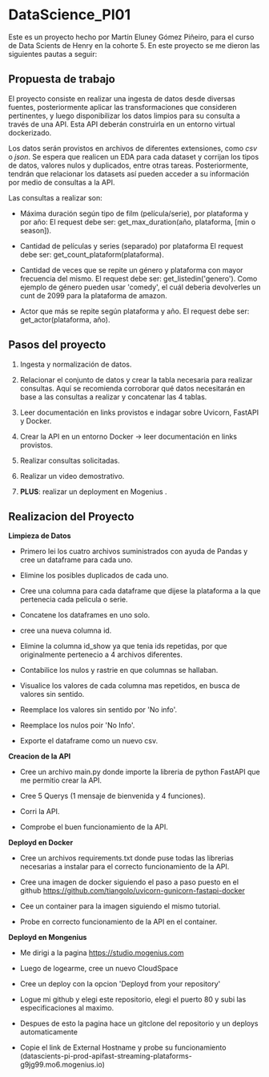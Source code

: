 # DataScience_PI01
Este es un proyecto hecho por Martín Eluney Gómez Piñeiro, para el curso de Data Scients de Henry en la cohorte 5.
En este proyecto se me dieron las siguientes pautas a seguir:

## **Propuesta de trabajo**

El proyecto consiste en realizar una ingesta de datos desde diversas fuentes, posteriormente aplicar las transformaciones que consideren pertinentes, y luego disponibilizar los datos limpios para su consulta a través de una API. Esta API deberán construirla en un entorno virtual dockerizado.

Los datos serán provistos en archivos de diferentes extensiones, como *csv* o *json*. Se espera que realicen un EDA para cada dataset y corrijan los tipos de datos, valores nulos y duplicados, entre otras tareas. Posteriormente, tendrán que relacionar los datasets así pueden acceder a su información por medio de consultas a la API.

Las consultas a realizar son:

+ Máxima duración según tipo de film (película/serie), por plataforma y por año:
    El request debe ser: get_max_duration(año, plataforma, [min o season]).

+ Cantidad de películas y series (separado) por plataforma
    El request debe ser: get_count_plataform(plataforma).  
  
+ Cantidad de veces que se repite un género y plataforma con mayor frecuencia del mismo.
    El request debe ser: get_listedin('genero').
    Como ejemplo de género pueden usar 'comedy', el cuál deberia devolverles un cunt de 2099 para la plataforma de amazon.

+ Actor que más se repite según plataforma y año.
  El request debe ser: get_actor(plataforma, año).

## **Pasos del proyecto**

1. Ingesta y normalización de datos.

2. Relacionar el conjunto de datos y crear la tabla necesaria para realizar consultas. Aquí se recomienda corroborar qué datos necesitarán en base a las consultas a realizar y concatenar las 4 tablas.

3. Leer documentación en links provistos e indagar sobre Uvicorn, FastAPI y Docker.

5. Crear la API en un entorno Docker → leer documentación en links provistos.

5. Realizar consultas solicitadas.

6. Realizar un video demostrativo.

7. **PLUS**: realizar un deployment en Mogenius .
  
  ## **Realizacion del Proyecto**
 **Limpieza de Datos**
 
 +  Primero lei los cuatro archivos suministrados con ayuda de Pandas y cree un dataframe para cada uno.
 
 +  Elimine los posibles duplicados de cada uno.
 
 +  Cree una columna para cada dataframe que dijese la plataforma a la que pertenecia cada pelicula o serie.
 
 +  Concatene los dataframes en uno solo.
 
 +  cree una nueva columna id.
  
 +  Elimine la columna id_show ya que tenia ids repetidas, por que originalmente pertenecio a 4 archivos diferentes.
  
 +  Contabilice los nulos y rastrie en que columnas se hallaban.
  
 +  Visualice los valores de cada columna mas repetidos, en busca de valores sin sentido.
  
 +  Reemplace los valores sin sentido por 'No info'.
  
 +  Reemplace los nulos poir 'No Info'.
   
 +  Exporte el dataframe como un nuevo csv.
 
 **Creacion de la API**
 
 +  Cree un archivo main.py donde importe la libreria de python FastAPI que me permitio crear la API.

 +  Cree 5 Querys (1 mensaje de bienvenida y 4 funciones).
 
 +  Corri la API.
 
 +  Comprobe el buen funcionamiento de la API.
 
 **Deployd en Docker**
 
 + Cree un archivos requirements.txt donde puse todas las librerias necesarias a instalar para el correcto funcionamiento de la API.
 
 + Cree una imagen de docker siguiendo el paso a paso puesto en el github https://github.com/tiangolo/uvicorn-gunicorn-fastapi-docker
 
 + Cee un container para la imagen siguiendo el mismo tutorial.
 
 + Probe en correcto funcionamiento de la API en el container.
 
 
**Deployd en Mongenius**

+ Me dirigi a la pagina https://studio.mogenius.com

+ Luego de logearme, cree un nuevo CloudSpace

+ Cree un deploy con la opcion 'Deployd from your repository' 

+ Logue mi github y elegi este repositorio, elegi el puerto 80 y subi las especificaciones al maximo.

+ Despues de esto la pagina hace un gitclone del repositorio y un deploys automaticamente

+ Copie el link de External Hostname y probe su funcionamiento (datascients-pi-prod-apifast-streaming-plataforms-g9jg99.mo6.mogenius.io)








 
